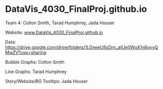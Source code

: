 # DataVis_4030_FinalProj.github.io

Team 4: Colton Smith, Tarad Humphrey, Jada Houser

Website: www.DataVis_4030_FinalProj.github.io

Data: https://drive.google.com/drive/folders/1LGneeU9zDrn_aifJe0WuX1n6oyvQMwZV?usp=sharing

Bubble Graphs: Colton Smith

Line Graphs: Tarad Humphrey

Story/Website/BG Tooltips: Jada Houser

